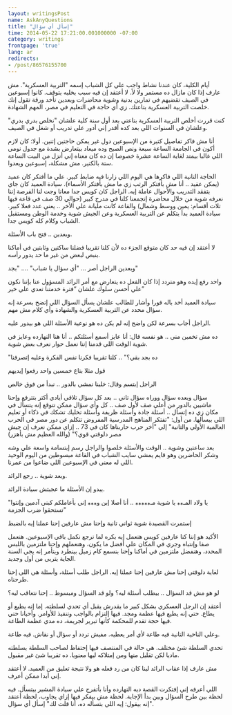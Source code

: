```yaml
---
layout: writingsPost
name: AskAnyQuestions
title: "إسأل أي سؤال"
time: 2014-05-22 17:21:00.001000000 -07:00
category: writings
frontpage: 'true'
lang: ar
redirects:
- /post/86576155700
--- 
```


أيام الكلية، كان عندنا نشاط واجب علي كل الشباب إسمه "التربية العسكرية". مش عارف إذا كان مازال ده مستمر ولا لأ. لا أعتقد إن فيه سبب يخليه يتوقف. كانوا إسبوعين في الصيف تقضيهم في تمارين بدنية وشوية محاضرات وبعدين تأخد ورقة تقول إنك خلصت التربية العسكرية بتاعتك. زي أي حاجة في التعليم في مصر، المهم الشهادة.  
  
كنت قررت أخلص التربية العسكرية بتاعتي بعد أول سنة كلية علشان "نخلص بدري بدري" وعلشان في السنوات اللي بعد كده أقدر إني أدور علي تدريب أو شغل في الصيف.  
  
أنا مش فاكر تفاصيل كتيرة من الإسبوعين دول غير يمكن حاجتين إتنين. أولا: كان لازم أكون في الجامعة الساعة سبعة ونص الصبح وده ميعاد بيتعارض بشدة مع جدول نومي اللي غالبا بيمتد لغاية الساعة عشرة خصوصا إن ده كان معناه إني أنزل من البيت الساعة ستة بالكتير. مش مشكلة، إسبوعين ويعدوا.  
  
الحاجة التانية اللي فاكرها هي اليوم اللي زارنا فيه ضابط كبير. علي ما أفتكر كان عميد (يمكن عقيد .. أنا مش بأفتكر الرتب زي ما مش بأفتكر الأسماء). سيادة العميد كان جاي يتفقد التدريب والأحوال عاملة إيه. الراجل كان كويس جدا معانا وجت لنا الفرصة إننا نعرفه شوية من خلال محاضرة إتجمعنا كلنا في مدرج كبير (حوالي 30 صف في قاعة فيها تلات أقسام: يمين ووسط وشمال) والقاعة كانت مليانة علي الأخر .. يعني عدد فعلا كبير. سيادة العميد بدأ يتكلم عن التربية العسكرية وعن الجيش شوية وخدمة الوطن ومستقبل الشباب وكلام كله كويس جدا. 
  
وبعدين .. فتح باب الأسئلة. 
  
لا أعتقد إن فيه حد كان متوقع الجزء ده لأن كلنا تقريبا فضلنا ساكتين وثابتين في أماكنا بنبص لبعض من غير ما حد يدور رأسه.
  
وبعدين الراجل أصر … "أي سؤال يا شباب" …. "بجد"  
  
واحد رفع إيده وهو متردد إذا كان الفعل ده يتعارض مع أمر الرائد المسؤول عنا بإننا نكون علي أحسن سلوك علشان “فترة خدمتنا تعدي علي خير”  
  
سيادة العميد أخد باله فورا وأشار للطالب علشان يسأل السؤال اللي إتضح بسرعة إنه سؤال محدد عن التربية العسكرية والشهادة وأي كلام مش مهم. 
  
الراجل أجاب بسرعة لكن واضح إنه لم يكن ده هو نوعية الأسئلة اللي هو بيدور عليه. 
  
ده مش تخمين مني .. هو نفسه قال: أنا عايز أسمع أسئلتكم .. أنا هنا النهارده وعايز في شوية الوقت اللي قدمنا إننا نعمل حوار نعرف بعض شوية.  
  
"ده بجد بقي؟" .. كلنا تقريبا فكرنا نفس الفكرة وعليه إتصرفنا  
  
قول مثلا بتاع خمسين واحد رفعوا إيديهم 
  
الراجل إبتسم وقال: خلينا نمشي بالدور .. نبدأ من فوق خالص  
  
سؤال وبعده سؤال ووراه سؤال تاني .. بعد كل سؤال تلاقي أيادي أكتر بتترفع وإحنا ماشيين بالدور من أعلي صف لأول صف .. كل وأي سؤال ممكن تتوقع إنه يتسأل في مكان زي ده إتسأل .. أسئلة جادة وأسئلة ظريفة وأسئلة تخليك تشكك في ذكاء أو تعليم اللي بيسألها. من أول: "تفتكر المناهج المدرسية المفروض تتكلم عن دور مصر في الحرب العالمية الأولي والتانية" إلي "أخر حرب حاربناها كان في 73 .. إزاي ممكن نعرف إن جيش مصر دلوقتي قوي؟" (والله العظيم مش بأهزر)
  
بعد ساعتين وشوية .. الوقت والأسئلة خلصوا والراجل رسم إبتسامة واسعة علي وشه وشكر الحاضرين وهو قايم يمشي سايب الشباب في القاعة مبسوطين من اليوم الوحيد اللي له معني في الإسبوعين اللي ضاعوا من عمرنا. 
  
وبعد شوية .. رجع الرائد.  
  
يبدو إن الأسئلة ما عجبتش سيادة الرائد. 
  
"يا ولاد المـ&#x0204e;&#x0204e; يا شوية مـ&#x0204e;&#x0204e;&#x0204e;&#x0204e;&#x0204e; .. أنا أصلا إبن و&#x0204e;&#x0204e;&#x0204e; إني بأعاملكم كبني آدمين وإنتوا تستحقوا ضرب الجزمة"
  
إستمرت القصيدة شوية ثواني تانية وإحنا مش عارفين إحنا عملنا إيه بالضبط  
  
الأكيد هو إننا كنا عارفين كويس هنعمل إيه بكره لما نرجع نكمل باقي الإسبوعين. هنعمل صفا وإنتباه وجري في المكان علي أفضل ما يكون، وهنعملهم وإحنا ملتزمين باللبس المحدد، وهنفضل ملتزمين في أماكنا وإحنا بنسمع كام زميل بينطرد ويتأمر إنه يجي السنة الجاية يتربي من أول وجديد. 
  
لغاية دلوقتي إحنا مش عارفين إحنا عملنا إيه. الراجل طلب أسئلة، وأسئلة هي اللي إحنا طرحناه.  
  
لو هو مش قد السؤال .. بيطلب أسئلة ليه؟ ولو قد السؤال ومبسوط .. إحنا نتعاقب ليه؟  
  
أعتقد إن الرجل العسكري بشكل كبير ما يقدرش يقبل أي تحدي لسلطته. إما إنه يطيع أو يطاع. حتي إنه يطيع فيها عظمة ومجد. فيها إلتزام بالواجب وتنفيذ للأوامر. وأحيانا حتي فيها حجة تقدم للمحكمة كأنها تبرير لجريمة، ده مدي عظمة الطاعة. 
  
وعلي الناحية التانية فيه طاعة لأي أمر يعطيه. مفيش تردد أو سؤال أو نقاش. فيه طاعة. 
  
تحدي السلطة شئ مختلف. هي حالة في المنتصف فيها إحتفاظ لصاحب السلطة بسلطته ماديا لكن تقليل منها ومن إمتلاكه ليها معنويا. ده تقريبا شئ غير مقبول.  
  
مش عارف إذا عقاب الرائد لينا كان من رد فعله هو ولا نتيجة تعليق من العميد. لا أعتقد إني أبدا ممكن أعرف.
  
اللي أعرفه إني إفتكرت القصة ديه النهارده وأنا بأتفرج علي سيادة المشير بيتسأل. فيه لحظة بين طرح السؤال وبين بدأ الإجابة. لحظة مش بيفكر فيها إزاي يجاوب، لحظة أعتقد إنه بيقول: إيه اللي بتسأله ده، أنا قلت لك" إسأل أي سؤال". 
